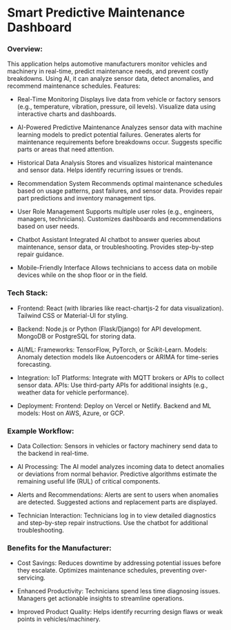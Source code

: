 # Smart Predictive Maintenance Dashboard
### Overview:

This application helps automotive manufacturers monitor vehicles and machinery in real-time, predict maintenance needs, and prevent costly breakdowns. Using AI, it can analyze sensor data, detect anomalies, and recommend maintenance schedules.
Features:

   - Real-Time Monitoring
        Displays live data from vehicle or factory sensors (e.g., temperature, vibration, pressure, oil levels).
        Visualize data using interactive charts and dashboards.

   - AI-Powered Predictive Maintenance
        Analyzes sensor data with machine learning models to predict potential failures.
        Generates alerts for maintenance requirements before breakdowns occur.
        Suggests specific parts or areas that need attention.

   - Historical Data Analysis
        Stores and visualizes historical maintenance and sensor data.
        Helps identify recurring issues or trends.

   - Recommendation System
        Recommends optimal maintenance schedules based on usage patterns, past failures, and sensor data.
        Provides repair part predictions and inventory management tips.

   - User Role Management
        Supports multiple user roles (e.g., engineers, managers, technicians).
        Customizes dashboards and recommendations based on user needs.

   - Chatbot Assistant
        Integrated AI chatbot to answer queries about maintenance, sensor data, or troubleshooting.
        Provides step-by-step repair guidance.

   - Mobile-Friendly Interface
        Allows technicians to access data on mobile devices while on the shop floor or in the field.

### Tech Stack:

   - Frontend:
        React (with libraries like react-chartjs-2 for data visualization).
        Tailwind CSS or Material-UI for styling.

   - Backend:
        Node.js or Python (Flask/Django) for API development.
        MongoDB or PostgreSQL for storing data.

   - AI/ML:
        Frameworks: TensorFlow, PyTorch, or Scikit-Learn.
        Models: Anomaly detection models like Autoencoders or ARIMA for time-series forecasting.

   - Integration:
        IoT Platforms: Integrate with MQTT brokers or APIs to collect sensor data.
        APIs: Use third-party APIs for additional insights (e.g., weather data for vehicle performance).

   - Deployment:
        Frontend: Deploy on Vercel or Netlify.
        Backend and ML models: Host on AWS, Azure, or GCP.

### Example Workflow:

   - Data Collection:
        Sensors in vehicles or factory machinery send data to the backend in real-time.

   - AI Processing:
        The AI model analyzes incoming data to detect anomalies or deviations from normal behavior.
        Predictive algorithms estimate the remaining useful life (RUL) of critical components.

   - Alerts and Recommendations:
        Alerts are sent to users when anomalies are detected.
        Suggested actions and replacement parts are displayed.

   - Technician Interaction:
        Technicians log in to view detailed diagnostics and step-by-step repair instructions.
        Use the chatbot for additional troubleshooting.

### Benefits for the Manufacturer:

   - Cost Savings:
        Reduces downtime by addressing potential issues before they escalate.
        Optimizes maintenance schedules, preventing over-servicing.

   - Enhanced Productivity:
        Technicians spend less time diagnosing issues.
        Managers get actionable insights to streamline operations.

   - Improved Product Quality:
        Helps identify recurring design flaws or weak points in vehicles/machinery.
